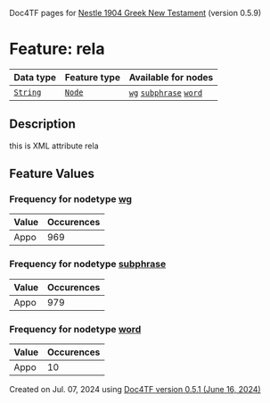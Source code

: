 Doc4TF pages for [Nestle 1904 Greek New Testament](https://github.com/saulocantanhede/tfgreek2/tree/0158b08039fb672626b3f9c2774f4d97120826fb/tf) (version 0.5.9)
# Feature: rela
Data type|Feature type|Available for nodes
---|---|---
[`String`](featuresbydatatype.md#string)|[`Node`](featuresbytype.md#node)| [`wg`](featuresbynodetype.md#wg)  [`subphrase`](featuresbynodetype.md#subphrase)  [`word`](featuresbynodetype.md#word) 
## Description
this is XML attribute rela
## Feature Values
### Frequency for nodetype [wg](featuresbynodetype.md#wg)
Value|Occurences
---|---
Appo|969
### Frequency for nodetype [subphrase](featuresbynodetype.md#subphrase)
Value|Occurences
---|---
Appo|979
### Frequency for nodetype [word](featuresbynodetype.md#word)
Value|Occurences
---|---
Appo|10
 

Created on Jul. 07, 2024 using [Doc4TF version 0.5.1 (June 16, 2024)](https://github.com/tonyjurg/Doc4TF/blob/main/CreateFeatureDoc.ipynb) 